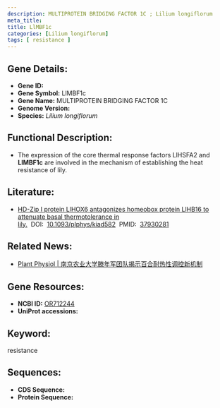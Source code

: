 ```yaml
---
description: MULTIPROTEIN BRIDGING FACTOR 1C ; Lilium longiflorum
meta_title:
title: LlMBF1c
categories: [Lilium longiflorum]
tags: [ resistance ]
---
```


## Gene Details:
- **Gene ID:**	[]()
- **Gene Symbol:** LlMBF1c
- **Gene Name:** MULTIPROTEIN BRIDGING FACTOR 1C
- **Genome Version:** []()
- **Species:** *Lilium longiflorum*

## Functional Description:
   - The expression of the core thermal response factors LlHSFA2 and **LlMBF1c** are involved in the mechanism of establishing the heat resistance of lily.

## Literature:
   - [HD-Zip I protein LlHOX6 antagonizes homeobox protein LlHB16 to attenuate basal thermotolerance in lily.]( https://academic.oup.com/plphys/advance-article/doi/10.1093/plphys/kiad582/7334582?login=true)&nbsp;&nbsp;DOI:&nbsp;&nbsp;[10.1093/plphys/kiad582](https://academic.oup.com/plphys/advance-article/doi/10.1093/plphys/kiad582/7334582?login=true)&nbsp;&nbsp;PMID:&nbsp;&nbsp;[37930281](https://pubmed.ncbi.nlm.nih.gov/37930281/)

## Related News:
   - [Plant Physiol | 南京农业大学滕年军团队揭示百合耐热性调控新机制](https://mp.weixin.qq.com/s?__biz=Mzg3MDEwNDEyMg==&mid=2247558640&idx=5&sn=beab264bd3fe9224b21c4297dfd0c4fe&chksm=a75548e628c9045d51b800c1c5aaeeedd7dbf3c1dc97c798ce2dd2b016c706f3b129d5a16214&scene=27#wechat_redirect)

## Gene Resources:
- **NCBI ID:** [OR712244](https://www.ncbi.nlm.nih.gov/gene/?term=OR712244)
- **UniProt accessions:** [](https://www.uniprot.org/uniprotkb//entry)

## Keyword:
resistance

## Sequences:
- **CDS Sequence:**
- **Protein Sequence:**
